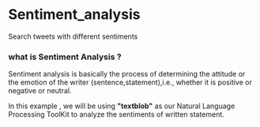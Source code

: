 # Sentiment_analysis
Search tweets with different sentiments

### what is Sentiment Analysis ?
Sentiment analysis is basically the process of determining the attitude or the emotion of the writer (sentence,statement),i.e., whether it is positive or negative or neutral.

In this example , we will be using <b>"textblob"</b> as our Natural Language Processing ToolKit to analyze the sentiments of written statement.

